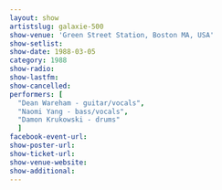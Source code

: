 ```yaml
---
layout: show
artistslug: galaxie-500
show-venue: 'Green Street Station, Boston MA, USA'
show-setlist: 
show-date: 1988-03-05
category: 1988
show-radio: 
show-lastfm: 
show-cancelled: 
performers: [
  "Dean Wareham - guitar/vocals",
  "Naomi Yang - bass/vocals",
  "Damon Krukowski - drums"
  ]
facebook-event-url: 
show-poster-url: 
show-ticket-url: 
show-venue-website: 
show-additional: 
---
```


